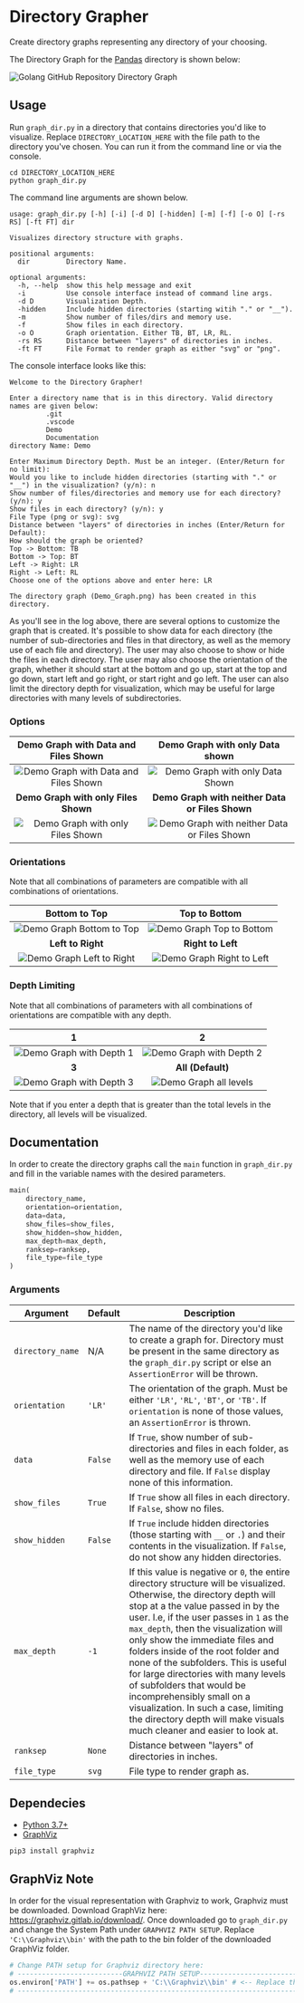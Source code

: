 # Directory Grapher

Create directory graphs representing any directory of your choosing.

The Directory Graph for the [Pandas](https://github.com/pandas-dev/pandas) directory is shown below:

<img src="Documentation/GitHub-Repos/pandas_Graph.svg" alt="Golang GitHub Repository Directory Graph">

## Usage

Run `graph_dir.py` in a directory that contains directories you'd like to visualize. Replace `DIRECTORY_LOCATION_HERE` with the file path to the directory you've chosen. You can run it from the command line or via the console.

```
cd DIRECTORY_LOCATION_HERE
python graph_dir.py
```

The command line arguments are shown below.

```
usage: graph_dir.py [-h] [-i] [-d D] [-hidden] [-m] [-f] [-o O] [-rs RS] [-ft FT] dir

Visualizes directory structure with graphs.

positional arguments:
  dir         Directory Name.

optional arguments:
  -h, --help  show this help message and exit
  -i          Use console interface instead of command line args.
  -d D        Visualization Depth.
  -hidden     Include hidden directories (starting witih "." or "__").
  -m          Show number of files/dirs and memory use.
  -f          Show files in each directory.
  -o O        Graph orientation. Either TB, BT, LR, RL.
  -rs RS      Distance between "layers" of directories in inches.
  -ft FT      File Format to render graph as either "svg" or "png".
```

The console interface looks like this:

```
Welcome to the Directory Grapher!

Enter a directory name that is in this directory. Valid directory names are given below:
         .git
         .vscode
         Demo
         Documentation
directory Name: Demo

Enter Maximum Directory Depth. Must be an integer. (Enter/Return for no limit):
Would you like to include hidden directories (starting with "." or "__") in the visualization? (y/n): n
Show number of files/directories and memory use for each directory? (y/n): y
Show files in each directory? (y/n): y
File Type (png or svg): svg
Distance between "layers" of directories in inches (Enter/Return for Default):
How should the graph be oriented? 
Top -> Bottom: TB
Bottom -> Top: BT
Left -> Right: LR
Right -> Left: RL
Choose one of the options above and enter here: LR

The directory graph (Demo_Graph.png) has been created in this directory.
```

As you'll see in the log above, there are several options to customize the graph that is created. It's possible to show data for each directory (the number of sub-directories and files in that directory, as well as the memory use of each file and directory). The user may also choose to show or hide the files in each directory. The user may also choose the orientation of the graph, whether it should start at the bottom and go up, start at the top and go down, start left and go right, or start right and go left. The user can also limit the directory depth for visualization, which may be useful for large directories with many levels of subdirectories.

### Options

Demo Graph with Data and Files Shown | Demo Graph with only Data shown
:---: | :---:
<img src="Documentation/Demo_Graph_Data_Files.png" alt="Demo Graph with Data and Files Shown" /> | <img src="Documentation/Demo_Graph_Data.png" alt="Demo Graph with only Data Shown" />
**Demo Graph with only Files Shown** | **Demo Graph with neither Data or Files Shown**
<img src="Documentation/Demo_Graph_Files.png" alt="Demo Graph with only Files Shown" /> | <img src="Documentation/Demo_Graph_None.png" alt="Demo Graph with neither Data or Files Shown" />

### Orientations

Note that all combinations of parameters are compatible with all combinations of orientations.

Bottom to Top | Top to Bottom
:---: | :---:
<img src="Documentation/Demo_Graph_BT.png" alt="Demo Graph Bottom to Top" /> | <img src="Documentation/Demo_Graph_TB.png" alt="Demo Graph Top to Bottom" />
**Left to Right** | **Right to Left**
<img src="Documentation/Demo_Graph_LR.png" alt="Demo Graph Left to Right" /> | <img src="Documentation/Demo_Graph_RL.png" alt="Demo Graph Right to Left" />

### Depth Limiting

Note that all combinations of parameters with all combinations of orientations are compatible with any depth.

1 | 2
:---: | :---:
<img src="Documentation/Demo_Graph_1.png" alt="Demo Graph  with Depth 1" /> | <img src="Documentation/Demo_Graph_2.png" alt="Demo Graph with Depth 2" />
**3** | **All (Default)**
<img src="Documentation/Demo_Graph_3.png" alt="Demo Graph with Depth 3" /> | <img src="Documentation/Demo_Graph_3.png" alt="Demo Graph all levels" />

Note that if you enter a depth that is greater than the total levels in the directory, all levels will be visualized.

## Documentation

In order to create the directory graphs call the `main` function in `graph_dir.py` and fill in the variable names with the desired parameters.

```python
main(
    directory_name,
    orientation=orientation,
    data=data,
    show_files=show_files,
    show_hidden=show_hidden,
    max_depth=max_depth,
    ranksep=ranksep,
    file_type=file_type
)
```

### Arguments

Argument | Default | Description
--- | --- | ---
`directory_name` | N/A | The name of the directory you'd like to create a graph for. Directory must be present in the same directory as the `graph_dir.py` script or else an `AssertionError` will be thrown.
`orientation` | `'LR'` | The orientation of the graph. Must be either `'LR'`, `'RL'`, `'BT'`, or `'TB'`. If `orientation` is none of those values, an `AssertionError` is thrown.
`data` | `False` | If `True`, show number of sub-directories and files in each folder, as well as the memory use of each directory and file. If `False` display none of this information.
`show_files` | `True` | If `True` show all files in each directory. If `False`, show no files. 
`show_hidden` | `False` | If `True` include hidden directories (those starting with `__` or `.`) and their contents in the visualization. If `False`, do not show any hidden directories.
`max_depth` | `-1` | If this value is negative or `0`, the entire directory structure will be visualized. Otherwise, the directory depth will stop at a the value passed in by the user. I.e, if the user passes in `1` as the `max_depth`, then the visualization will only show the immediate files and folders inside of the root folder and none of the subfolders. This is useful for large directories with many levels of subfolders that would be incomprehensibly small on a visualization. In such a case, limiting the directory depth will make visuals much cleaner and easier to look at.
`ranksep` | `None` | Distance between "layers" of directories in inches.
`file_type` | `svg` | File type to render graph as.

## Dependecies

* [Python 3.7+](https://www.python.org/)
* [GraphViz](https://graphviz.gitlab.io/download/)

```
pip3 install graphviz
```

## GraphViz Note

In order for the visual representation with Graphviz to work, Graphviz must be downloaded. Download GraphViz here: https://graphviz.gitlab.io/download/. Once downloaded go to `graph_dir.py` and change the System Path under `GRAPHVIZ PATH SETUP`. Replace `'C:\\Graphviz\\bin'` with the path to the bin folder of the downloaded GraphViz folder.

```python
# Change PATH setup for Graphviz directory here:
# --------------------------GRAPHVIZ PATH SETUP------------------------- #
os.environ['PATH'] += os.pathsep + 'C:\\Graphviz\\bin' # <-- Replace this
# ---------------------------------------------------------------------- #
```
